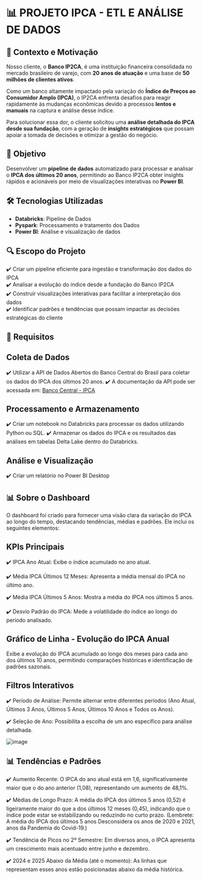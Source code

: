 # 📊 PROJETO IPCA - ETL E ANÁLISE DE DADOS  

## 📌 Contexto e Motivação  

Nosso cliente, o **Banco IP2CA**, é uma instituição financeira consolidada no mercado brasileiro de varejo, com **20 anos de atuação** e uma base de **50 milhões de clientes ativos**.  

Como um banco altamente impactado pela variação do **Índice de Preços ao Consumidor Amplo (IPCA)**, o IP2CA enfrenta desafios para reagir rapidamente às mudanças econômicas devido a processos **lentos e manuais** na captura e análise desse índice.  

Para solucionar essa dor, o cliente solicitou uma **análise detalhada do IPCA desde sua fundação**, com a geração de **insights estratégicos** que possam apoiar a tomada de decisões e otimizar a gestão do negócio.  

## 🎯 Objetivo  

Desenvolver um **pipeline de dados** automatizado para processar e analisar o **IPCA dos últimos 20 anos**, permitindo ao Banco IP2CA obter insights rápidos e acionáveis por meio de visualizações interativas no **Power BI**.  

## 🛠️ Tecnologias Utilizadas  

- **Databricks**: Pipeline de Dados
- **Pyspark**: Processamento e tratamento dos Dados
- **Power BI**: Análise e visualização de dados  

## 🔍 Escopo do Projeto  

✔️ Criar um pipeline eficiente para ingestão e transformação dos dados do IPCA  
✔️ Analisar a evolução do índice desde a fundação do Banco IP2CA  
✔️ Construir visualizações interativas para facilitar a interpretação dos dados  
✔️ Identificar padrões e tendências que possam impactar as decisões estratégicas do cliente  

## 📌 Requisitos

## Coleta de Dados

   ✔️ Utilizar a API de Dados Abertos do Banco Central do Brasil para coletar os dados do IPCA dos últimos 20 anos.
   ✔️ A documentação da API pode ser acessada em: [Banco Central - IPCA](https://dadosabertos.bcb.gov.br/dataset/10844-indice-de-precos-ao-consumidor-amplo-ipca---servicos/resource/c0980df7-ad92-47af-b71c-790825f4710a)
  
## Processamento e Armazenamento

  ✔️ Criar um notebook no Databricks para processar os dados utilizando Python ou SQL.
  ✔️ Armazenar os dados do IPCA e os resultados das análises em tabelas Delta Lake dentro do Databricks.
  
## Análise e Visualização

  ✔️ Criar um relatório no Power BI Desktop


## 📊 Sobre o Dashboard

   O dashboard foi criado para fornecer uma visão clara da variação do IPCA ao longo do tempo, destacando tendências, médias e padrões. Ele inclui os seguintes elementos:

## KPIs Principais

✔️ IPCA Ano Atual: Exibe o índice acumulado no ano atual.
   
✔️ Média IPCA Últimos 12 Meses: Apresenta a média mensal do IPCA no último ano.
   
✔️ Média IPCA Últimos 5 Anos: Mostra a média do IPCA nos últimos 5 anos.
   
✔️ Desvio Padrão do IPCA: Mede a volatilidade do índice ao longo do período analisado.

## Gráfico de Linha - Evolução do IPCA Anual

   Exibe a evolução do IPCA acumulado ao longo dos meses para cada ano dos últimos 10 anos, permitindo comparações históricas e identificação de padrões sazonais.

## Filtros Interativos

 ✔️ Período de Análise: Permite alternar entre diferentes períodos (Ano Atual, Últimos 3 Anos, Últimos 5 Anos, Últimos 10 Anos e Todos os Anos).
   
 ✔️ Seleção de Ano: Possibilita a escolha de um ano específico para análise detalhada.

![image](https://github.com/user-attachments/assets/c0b18c6f-039b-4cf2-8689-57e1e9573289)

## 📊 Tendências e Padrões

✔️ Aumento Recente: O IPCA do ano atual está em 1,6, significativamente maior que o do ano anterior (1,08), representando um aumento de 48,1%.

✔️ Médias de Longo Prazo: A média do IPCA dos últimos 5 anos (0,52) é ligeiramente maior do que a dos últimos 12 meses (0,45), indicando que o índice pode estar se estabilizando ou reduzindo no curto prazo. (Lembrete:  A média do IPCA dos últimos 5 anos Desconsidera os anos de 2020 e 2021, anos da Pandemia do Covid-19.)

✔️ Tendência de Picos no 2º Semestre: Em diversos anos, o IPCA apresenta um crescimento mais acentuado entre junho e dezembro.

✔️ 2024 e 2025 Abaixo da Média (até o momento): As linhas que representam esses anos estão posicionadas abaixo da média histórica.
